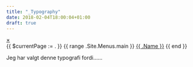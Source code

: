 ```yaml
---
title: "_Typography"
date: 2018-02-04T18:00:04+01:00
draft: true
---
```


<body>
<div id="myNav" class="overlay">
  <a href="javascript:void(0)" class="closebtn" onclick="closeNav()">&times;</a>
  <div class="overlay-content">
    {{ $currentPage := . }}
    {{ range .Site.Menus.main }}
    <a class="sidebar-nav-item{{if or ($currentPage.IsMenuCurrent "main" .) ($currentPage.HasMenuCurrent "main" .) }} active{{end}}" href="{{ .URL }}" title="{{ .Title }}">{{ .Name }}</a>
    {{ end }}
   
  </div>
</div>


<p>Jeg har valgt denne typografi fordi......</p>




</body>